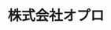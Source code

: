 ---
key: opro
title: 株式会社オプロ
category: session
order: 6
logo: /images/partners/opro.png
website: 'https://www.opro.net'
lang: ja
---